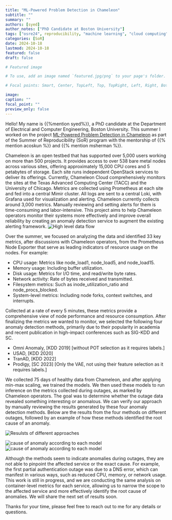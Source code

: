 ```yaml
---
title: "ML-Powered Problem Detection in Chameleon"
subtitle: ""
summary: ""
authors: [syed]
author_notes: ["PhD Candidate at Boston University"]
tags: ["osre24", reproducibility, "machine learning", "cloud computing"]
categories: [SoR]
date: 2024-10-18
lastmod: 2024-10-18
featured: false
draft: false

# Featured image

# To use, add an image named `featured.jpg/png` to your page's folder.

# Focal points: Smart, Center, TopLeft, Top, TopRight, Left, Right, BottomLeft, Bottom, BottomRight.

image:
caption: ""
focal_point: ""
preview_only: false
---
```


Hello! My name is {{%mention syed%}}, a PhD candidate at the Department of Electrical and Computer Engineering, Boston University.
This summer I worked on the project [ML-Powered Problem Detection in Chameleon](https://ucsc-ospo.github.io/project/osre24/uchicago/ml_detect_chameleon/) 
as part of the Summer of Reproducibility (SoR) program with the mentorship of {{% mention acoskun %}} and {{% mention msherman %}}.

Chameleon is an open testbed that has supported over 5,000 users working on more than 500 projects.
It provides access to over 538 bare metal nodes across various sites, offering approximately 15,000 CPU cores and 5 petabytes of storage.
Each site runs independent OpenStack services to deliver its offerings.
Currently, Chameleon Cloud comprehensively monitors the sites at the Texas Advanced Computing Center (TACC) and the University of Chicago.
Metrics are collected using Prometheus at each site and fed into a central Mimir cluster.
All logs are sent to a central Loki, with Grafana used for visualization and alerting.
Chameleon currently collects around 3,000 metrics. Manually reviewing and setting alerts for them is time-consuming and labor-intensive.
This project aims to help Chameleon operators monitor their systems more effectively and improve overall reliability by creating an anomaly detection service to augment the existing alerting framework.
![High level data flow](ad.jpg)

Over the summer, we focused on analyzing the data and identified 33 key metrics, after discussions with Chameleon operators, from the Prometheus Node Exporter that serve as leading indicators of resource usage on the nodes. For example:
- CPU usage: Metrics like node_load1, node_load5, and node_load15.
- Memory usage: Including buffer utilization.
- Disk usage: Metrics for I/O time, and read/write byte rates.
- Network activity: Rate of bytes received and transmitted.
- Filesystem metrics: Such as inode_utilization_ratio and node_procs_blocked.
- System-level metrics: Including node forks, context switches, and interrupts.

Collected at a rate of every 5 minutes, these metrics provide a comprehensive view of node performance and resource consumption.
After finalizing the metrics we wanted to monitor, we selected the following four anomaly detection methods, primarily due to their popularity in academia and recent publication in high-impact conferences such as SIG-KDD and SC.

- Omni Anomaly, [KDD 2019] [without POT selection as it requires labels.]
- USAD, [KDD 2020]
- TranAD, [KDD 2022]
- Prodigy, [SC 2023] [Only the VAE, not using their feature selection as it requires labels.]

We collected 75 days of healthy data from Chameleon, and after applying min-max scaling, we trained the models.
We then used these models to run inference on the metrics collected during outages, as marked by Chameleon operators. 
The goal was to determine whether the outage data revealed something interesting or anomalous.
We can verify our approach by manually reviewing the results generated by these four anomaly detection methods.
Below are the results from the four methods on different outages, followed by an example of how these methods identified the root cause of an anomaly.

![Resulsts of different approaches](20241018-Syed/comparison_plot.jpg)

![cause of anomaly according to each model](20241018-Syed/partial-authentication-outage_plot.jpg)
![cause of anomaly according to each model](20241018-Syed/chiuc-uplink-networking_plot.jpg)

Although the methods seem to indicate anomalies during outages, they are not able to pinpoint the affected service or the exact cause.
For example, the first partial authentication outage was due to a DNS error, which can manifest in various ways, such as reduced CPU, memory, or network usage.
This work is still in progress, and we are conducting the same analysis on container-level metrics for each service, allowing us to narrow the scope to the affected service and more effectively identify the root cause of anomalies.
We will share the next set of results soon.

Thanks for your time, please feel free to reach out to me for any details or questions.
